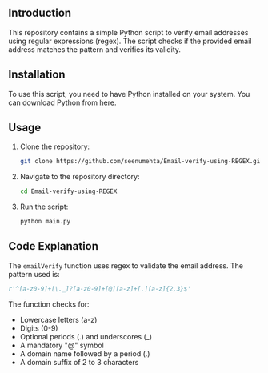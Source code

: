## Introduction
This repository contains a simple Python script to verify email addresses using regular expressions (regex). The script checks if the provided email address matches the pattern and verifies its validity.

## Installation
To use this script, you need to have Python installed on your system. You can download Python from [here](https://www.python.org/downloads/).

## Usage
1. Clone the repository:
    ```bash
    git clone https://github.com/seenumehta/Email-verify-using-REGEX.git
    ```
2. Navigate to the repository directory:
    ```bash
    cd Email-verify-using-REGEX
    ```
3. Run the script:
    ```bash
    python main.py
    ```

## Code Explanation
The `emailVerify` function uses regex to validate the email address. The pattern used is:
```python
r'^[a-z0-9]+[\._]?[a-z0-9]+[@][a-z]+[.][a-z]{2,3}$'
```
The function checks for:
- Lowercase letters (a-z)
- Digits (0-9)
- Optional periods (.) and underscores (_)
- A mandatory "@" symbol
- A domain name followed by a period (.)
- A domain suffix of 2 to 3 characters


